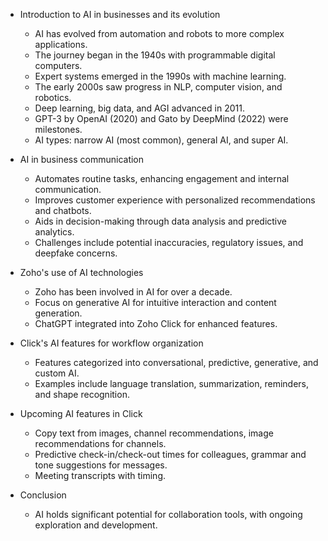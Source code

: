 - Introduction to AI in businesses and its evolution
  - AI has evolved from automation and robots to more complex applications.
  - The journey began in the 1940s with programmable digital computers.
  - Expert systems emerged in the 1990s with machine learning.
  - The early 2000s saw progress in NLP, computer vision, and robotics.
  - Deep learning, big data, and AGI advanced in 2011.
  - GPT-3 by OpenAI (2020) and Gato by DeepMind (2022) were milestones.
  - AI types: narrow AI (most common), general AI, and super AI.

- AI in business communication
  - Automates routine tasks, enhancing engagement and internal communication.
  - Improves customer experience with personalized recommendations and chatbots.
  - Aids in decision-making through data analysis and predictive analytics.
  - Challenges include potential inaccuracies, regulatory issues, and deepfake concerns.

- Zoho's use of AI technologies
  - Zoho has been involved in AI for over a decade.
  - Focus on generative AI for intuitive interaction and content generation.
  - ChatGPT integrated into Zoho Click for enhanced features.

- Click's AI features for workflow organization
  - Features categorized into conversational, predictive, generative, and custom AI.
  - Examples include language translation, summarization, reminders, and shape recognition.

- Upcoming AI features in Click
  - Copy text from images, channel recommendations, image recommendations for channels.
  - Predictive check-in/check-out times for colleagues, grammar and tone suggestions for messages.
  - Meeting transcripts with timing.

- Conclusion
  - AI holds significant potential for collaboration tools, with ongoing exploration and development.